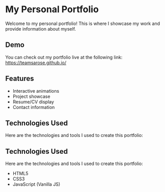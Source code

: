 # My Personal Portfolio
Welcome to my personal portfolio! This is where I showcase my work and provide information about myself.

## Demo
You can check out my portfolio live at the following link:
https://teamsarose.github.io/

## Features
- Interactive animations
- Project showcase
- Resume/CV display
- Contact information

## Technologies Used
Here are the technologies and tools I used to create this portfolio:
## Technologies Used
Here are the technologies and tools I used to create this portfolio:
- HTML5
- CSS3
- JavaScript (Vanilla JS)

